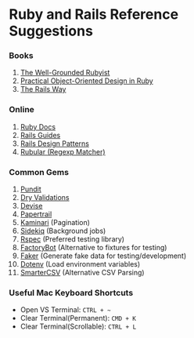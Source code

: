 # Ruby and Rails Reference Suggestions

### Books

1. [The Well-Grounded Rubyist](https://www.manning.com/books/the-well-grounded-rubyist-third-edition)
1. [Practical Object-Oriented Design in Ruby](https://www.poodr.com/)
1. [The Rails Way](https://www.amazon.com/Rails-Way-Addison-Wesley-Professional-Ruby/dp/0134657675/ref=sr_1_1?crid=2UJCTQ4L1I4T8&keywords=the+rails+6+way&qid=1653309048&s=books&sprefix=the+rails+6+way%2Cstripbooks%2C109&sr=1-1)

### Online

1. [Ruby Docs](https://ruby-doc.org/core-2.7.2/)
1. [Rails Guides](https://guides.rubyonrails.org/)
1. [Rails Design Patterns](https://www.sitepoint.com/7-design-patterns-to-refactor-mvc-components-in-rails/)
1. [Rubular (Regexp Matcher)](https://rubular.com/)

### Common Gems

1. [Pundit](https://github.com/varvet/pundit)
1. [Dry Validations](https://github.com/dry-rb/dry-validation)
1. [Devise](https://github.com/heartcombo/devise)
1. [Papertrail](https://github.com/paper-trail-gem/paper_trail)
1. [Kaminari](https://github.com/kaminari/kaminari) (Pagination)
1. [Sidekiq](https://github.com/mperham/sidekiq) (Background jobs)
1. [Rspec](https://github.com/rspec/rspec-rails) (Preferred testing library)
1. [FactoryBot](https://github.com/thoughtbot/factory_bot_rails) (Alternative to fixtures for testing)
1. [Faker](https://github.com/faker-ruby/faker) (Generate fake data for testing/development)
1. [Dotenv](https://github.com/bkeepers/dotenv) (Load environment variables)
1. [SmarterCSV](https://github.com/tilo/smarter_csv) (Alternative CSV Parsing)

### Useful Mac Keyboard Shortcuts

- Open VS Terminal: `CTRL + ~`
- Clear Terminal(Permanent): `CMD + K`
- Clear Terminal(Scrollable): `CTRL + L`